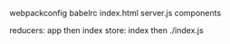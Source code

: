 webpackconfig
babelrc
index.html
server.js
components

reducers: app then index
store: index
then ./index.js
